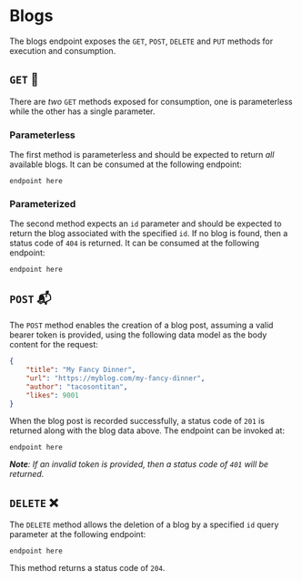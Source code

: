 # Blogs
The blogs endpoint exposes the `GET`, `POST`, `DELETE` and `PUT` methods for execution and consumption.

## `GET` 📖
There are *two* `GET` methods exposed for consumption, one is parameterless while the other has a single parameter.

### Parameterless
The first method is parameterless and should be expected to return *all* available blogs. It can be consumed at the following endpoint:

```
endpoint here
```

### Parameterized
The second method expects an `id` parameter and should be expected to return the blog associated with the specified `id`. If no blog is found, then a status code of `404` is returned. It can be consumed at the following endpoint:

```
endpoint here
```

## `POST` 📬
The `POST` method enables the creation of a blog post, assuming a valid bearer token is provided, using the following data model as the body content for the request:

```json
{
    "title": "My Fancy Dinner",
    "url": "https://myblog.com/my-fancy-dinner",
    "author": "tacosontitan",
    "likes": 9001
}
```

When the blog post is recorded successfully, a status code of `201` is returned along with the blog data above. The endpoint can be invoked at:

```
endpoint here
```

***Note**: If an invalid token is provided, then a status code of `401` will be returned.*

## `DELETE` ❌
The `DELETE` method allows the deletion of a blog by a specified `id` query parameter at the following endpoint:

```
endpoint here
```

This method returns a status code of `204`.